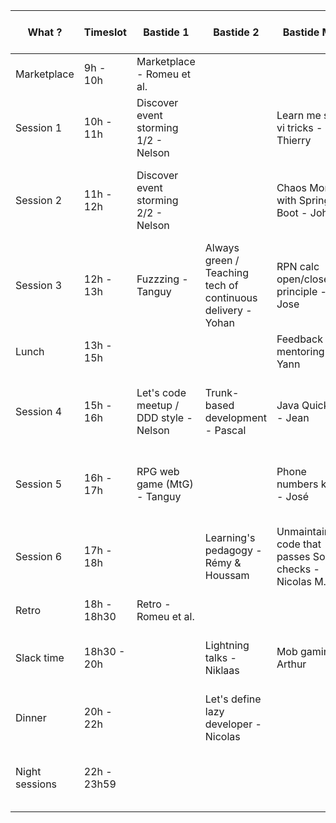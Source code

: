 What ?         | Timeslot    | Bastide 1                              | Bastide 2                                                   | Bastide Mob                                               | Bibliothèque (across yard left)                              | Cheminée (across yard right)                              | Marquis (right of yard)                             | Somewhere else                   | Somewhere else 
--             | --          | --                                     | --                                                          | --                                                        | --                                                           | --                                                        | --                                                  | --                               | --         
Marketplace    | 9h  - 10h   | Marketplace - Romeu et al.| | | | | | |
Session 1      | 10h - 11h   | Discover event storming 1/2 -  Nelson  |                                                             | Learn me some vi tricks - Thierry                         | Storybook for my #TDD - Xavier                               |                                                           | BDD + TDD kata / Beginners friendly - Adrien        |                                  |                     
Session 2      | 11h - 12h   | Discover event storming 2/2 -  Nelson  |                                                             | Chaos Monkey with Spring Boot - John                      | Co-creating kata - Romeu                                     | How to kickstart a continuous delivery program - Thierry  | Gambling-driven developemnt - ToF / Nico / Xavier D |                                  | Kotlin anti-patterns - Germain - Garden
Session 3      | 12h - 13h   | Fuzzzing -  Tanguy                     | Always green / Teaching tech of continuous delivery - Yohan | RPN calc open/closed principle - Jose                     | Pattern matching / Event sourcing / Mob / Haskell - Benoit   |                                                           |                                                     | Rugby RWC 1/2 - Who ? - Lounge   |                     
Lunch          | 13h - 15h   |                                        |                                                             | Feedback on mentoring - Yann                              |                                                              |                                                           |                                                     | Rugby RWC 2/2 - Who ? - Lounge   | Kata - Romeu - Lunch room
Session 4      | 15h - 16h   | Let's code meetup / DDD style - Nelson | Trunk-based development - Pascal                            | Java Quickperf - Jean                                     | Gossip kata / DSL / DDD - Mohammed                           | How to involve people to learn to evolve ? - Laurent      | Formal methods intro / Alloy - Alex V.              |                                  | Is feedback when we use information ? - ToF
Session 5      | 16h - 17h   | RPG web game (MtG) - Tanguy            |                                                             | Phone numbers kata - José                                 | Your code as a crime scene - Nicolas & Yohan                 | 50 nuances of (grey) testing - ToF                        | PureScript - Jerome A                               |                                  |                     
Session 6      | 17h - 18h   |                                        | Learning's pedagogy - Rémy & Houssam                        | Unmaintainable code that passes Sonar checks - Nicolas M. | Meta open-space ideas / Blog post co-creation - Romeu        | Contribute to an open-source app / Code - Adrien          | Practicing elm - Pascal                             |                                  |                     
Retro          | 18h - 18h30 | Retro - Romeu et al.                   |                                                             |                                                           |                                                              |                                                           |                                                     |                                  | 
Slack time     | 18h30 - 20h |                                        | Lightning talks - Niklaas                                   | Mob gaming - Arthur                                       | Factorio / TOC / Video gaming - Chris                        | OCaml discovery - NSA                                     | Take decisions as a group - Jhalil & Vincent        | Wine tasting (19h15) - Jerome    | Error-driven development brainstorm - ToF 
Dinner         | 20h - 22h   |                                        | Let's define lazy developer - Nicolas                       |                                                           |                                                              |                                                           |                                                     |                                  | Teach TDD to people - Romeu - Lunch
Night sessions | 22h - 23h59 |                                        |                                                             |                                                           | Overcooked 2 - Juke                                          |                                                           |                                                     | Whiskey strikes back - Christian | Board games & RPG - Arthuer - Lobby
